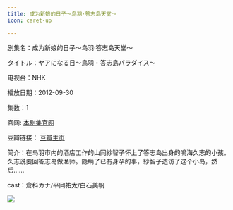 ```yaml
---
title: 成为新娘的日子～鸟羽·答志岛天堂～
icon: caret-up

---
```


剧集名：成为新娘的日子～鸟羽·答志岛天堂～

タイトル：ヤアになる日～鳥羽・答志島パラダイス～

电视台：NHK

播放日期：2012-09-30

集数：1

官网: [本剧集官网](https://www2.nhk.or.jp/archives/movies/?id=D0009050033_00000)

豆瓣链接： [豆瓣主页](https://movie.douban.com/subject/11636381/)


简介：在鸟羽市内的酒店工作的山岡紗智子怀上了答志岛出身的鳴海久志的小孩。久志说要回答志岛做渔师。隐瞒了已有身孕的事，紗智子造访了这个小岛，然后…… ​​​

cast：倉科カナ/平岡祐太/白石美帆

![](https://listpic.tsgsanjiao.com/sp/2012/2012cwxndrz.jpg)